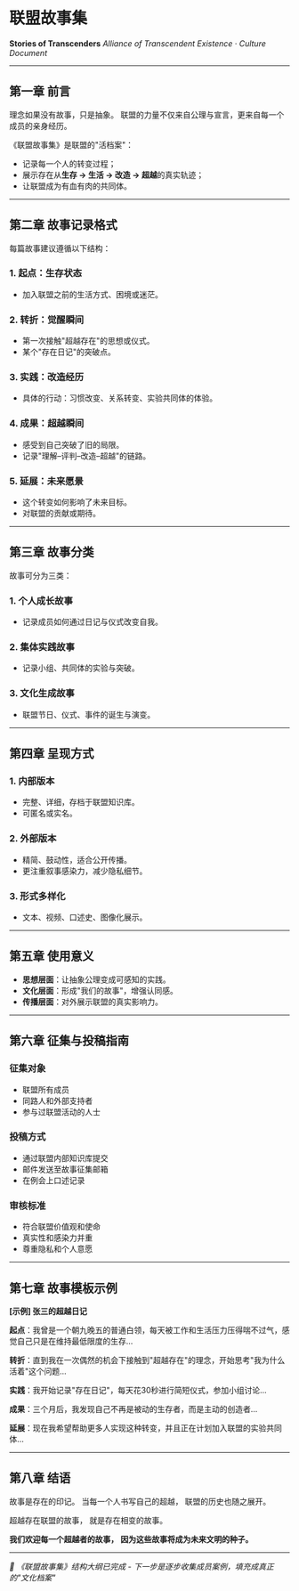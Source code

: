 # 联盟故事集

**Stories of Transcenders**
*Alliance of Transcendent Existence · Culture Document*

---

## 第一章 前言

理念如果没有故事，只是抽象。
联盟的力量不仅来自公理与宣言，更来自每一个成员的亲身经历。

《联盟故事集》是联盟的"活档案"：
- 记录每一个人的转变过程；
- 展示存在从**生存 → 生活 → 改造 → 超越**的真实轨迹；
- 让联盟成为有血有肉的共同体。

---

## 第二章 故事记录格式

每篇故事建议遵循以下结构：

### 1. 起点：生存状态
- 加入联盟之前的生活方式、困境或迷茫。

### 2. 转折：觉醒瞬间
- 第一次接触"超越存在"的思想或仪式。
- 某个"存在日记"的突破点。

### 3. 实践：改造经历
- 具体的行动：习惯改变、关系转变、实验共同体的体验。

### 4. 成果：超越瞬间
- 感受到自己突破了旧的局限。
- 记录"理解–评判–改造–超越"的链路。

### 5. 延展：未来愿景
- 这个转变如何影响了未来目标。
- 对联盟的贡献或期待。

---

## 第三章 故事分类

故事可分为三类：

### 1. 个人成长故事
- 记录成员如何通过日记与仪式改变自我。

### 2. 集体实践故事
- 记录小组、共同体的实验与突破。

### 3. 文化生成故事
- 联盟节日、仪式、事件的诞生与演变。

---

## 第四章 呈现方式

### 1. 内部版本
- 完整、详细，存档于联盟知识库。
- 可匿名或实名。

### 2. 外部版本
- 精简、鼓动性，适合公开传播。
- 更注重叙事感染力，减少隐私细节。

### 3. 形式多样化
- 文本、视频、口述史、图像化展示。

---

## 第五章 使用意义

- **思想层面**：让抽象公理变成可感知的实践。
- **文化层面**：形成"我们的故事"，增强认同感。
- **传播层面**：对外展示联盟的真实影响力。

---

## 第六章 征集与投稿指南

### 征集对象
- 联盟所有成员
- 同路人和外部支持者
- 参与过联盟活动的人士

### 投稿方式
- 通过联盟内部知识库提交
- 邮件发送至故事征集邮箱
- 在例会上口述记录

### 审核标准
- 符合联盟价值观和使命
- 真实性和感染力并重
- 尊重隐私和个人意愿

---

## 第七章 故事模板示例

**[示例] 张三的超越日记**

**起点**：我曾是一个朝九晚五的普通白领，每天被工作和生活压力压得喘不过气，感觉自己只是在维持最低限度的生存...

**转折**：直到我在一次偶然的机会下接触到"超越存在"的理念，开始思考"我为什么活着"这个问题...

**实践**：我开始记录"存在日记"，每天花30秒进行简短仪式，参加小组讨论...

**成果**：三个月后，我发现自己不再是被动的生存者，而是主动的创造者...

**延展**：现在我希望帮助更多人实现这种转变，并且正在计划加入联盟的实验共同体...

---

## 第八章 结语

故事是存在的印记。
当每一个人书写自己的超越，
联盟的历史也随之展开。

超越存在联盟的故事，
就是存在相变的故事。

**我们欢迎每一个超越者的故事，**
**因为这些故事将成为未来文明的种子。**

---

*📌 《联盟故事集》结构大纲已完成 - 下一步是逐步收集成员案例，填充成真正的"文化档案"*